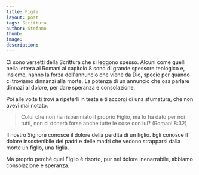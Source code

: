 ```yaml
---
title: Figli
layout: post
tags: Scrittura
author: Stefano
thumb:
image:
description: 
---
```


Ci sono versetti della Scrittura che si leggono spesso. Alcuni come quelli nella lettera ai Romani al capitolo 8 sono di grande spessore teologico e, insieme, hanno la forza dell'annuncio che viene da Dio, specie per quando ci troviamo dinnanzi alla morte. La potenza di un annuncio che osa parlare dinnazi al dolore, per dare speranza e consolazione.

Poi alle volte ti trovi a ripeterli in testa e ti accorgi di una sfumatura, che non avevi mai notato.

> Colui che non ha risparmiato il proprio Figlio, ma lo ha dato per noi tutti, non ci donerà forse anche tutte le cose con lui? (Romani 8:32)

Il nostro Signore conosce il dolore della perdita di un figlio. Egli conosce il dolore insostenibile dei padri e delle madri che vedono strapparsi dalla morte un figlio, una figlia.

Ma proprio perché quel Figlio è risorto, pur nel dolore inenarrabile, abbiamo consolazione e speranza.
